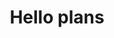 ---
templateKey: plans-page
title: Hello plans
plans:
  - Plan:
      dishes:
        - allergens: Cake
          description: Awesome dish
          image:
            alt: Alt
            src: >-
              https://raw.githubusercontent.com/jeffyjo/artur-catering/master/static/img/dsc_6231-01.jpeg
          name: Risotto
        - allergens: he
          description: Super chicken
          image:
            alt: Hej
            src: >-
              https://raw.githubusercontent.com/jeffyjo/artur-catering/master/static/img/dsc_6283-01.jpeg
          name: Chicken
      name: Summer Plan
      price: 200
---